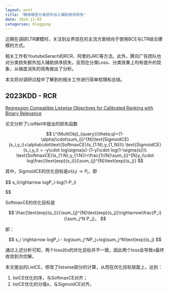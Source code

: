 ```yaml
---
layout: post
title: "精排模型分类损失加入辅助排序损失"
date: 2024-11-03
categories: blogging
---
```

近期在调研LTR建模时，关注到业界现在的主流方案倾向于使用BCE与LTR结合建模的方式。

相关工作有YoutubeSerach的RCR、阿里的JRC等方法。此外，腾讯广告团队也对分类损失额外加入辅助排序损失，反而在分类Loss、分类效果上均有提升的现象，从梯度消失的视角做出了分析。

本文将对调研过程中了解到的相关工作进行简单梳理和总结。

## 2023KDD - RCR

[Regression Compatible Listwise Objectives for Calibrated Ranking with Binary Relevance](https://arxiv.org/pdf/2211.01494)

论文分析了ListNet中提出的损失函数

$$
L^{MultiObj}_{query}(\theta;q)=(1-\alpha)\cdot\sum_{i}^{N}\text{SigmoidCE}(s_i,y_i)+\alpha\cdot\text{SoftmaxCE}(s_{1:N},y_{1_N})\\
\text{SigmoidCE}(s_i,y_i) = -y\cdot log\sigma(s)-(1-y)\cdot log(1-\sigma(s))\\
\text{SoftmaxCE}(s_{1:N},y_{1:N})=\frac{1}{N}\sum_{i}^{N}y_i\cdot log\frac{\text{exp}(s_i)}{\sum_{j}^{N}\text{exp}(s_j)}
$$

其中，$\text{SigmoidCE}$的优化目标是$\sigma(s_i)\rightarrow P_i$，即

$$
s_i\rightarrow logP_i-log(1-P_i)

$$

$\text{SoftmaxCE}$的优化目标是

$$
\frac{\text{exp}(s_i)}{\sum_{j}^{N}\text{exp}(s_j)}\rightarrow\frac{P_i}{\sum_j^N P_j}，
$$

即：

$$
s_i \rightarrow logP_i - log\sum_j^NP_j+log\sum_j^N\text{exp}(s_j)
$$

通过上述分析可知，两个loss对$s$的优化目标并不一致，因此两个loss会导致$s$最终收敛到次优解。

本文提出的$\text{ListCE}$，修改了listwise部分的计算，从而在优化目标层面上，达到：

1. $\text{listCE}$优化的序，与$\text{SoftmaxCE}$对齐；
2. $\text{listCE}$优化的分值$s$，与$\text{SigmoidCE}$对齐。
